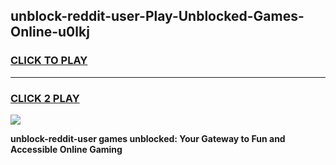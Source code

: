 
## unblock-reddit-user-Play-Unblocked-Games-Online-u0lkj
<h3>
<a href="https://premium76.site?title=unblock-reddit-user&ref=25A">CLICK TO PLAY</a></h3>
<hr>

<h3>
<a href="https://premium76.site?title=unblock-reddit-user&ref=25A">CLICK 2 PLAY</a>
  
</h3>

<a href="https://premium76.site?title=unblock-reddit-user&ref=25A"><img src="https://clearcache.store/games.png"></a>


**unblock-reddit-user games unblocked: Your Gateway to Fun and Accessible Online Gaming**
